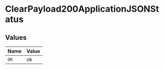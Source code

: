 # ClearPayload200ApplicationJSONStatus


## Values

| Name  | Value |
| ----- | ----- |
| `OK`  | ok    |